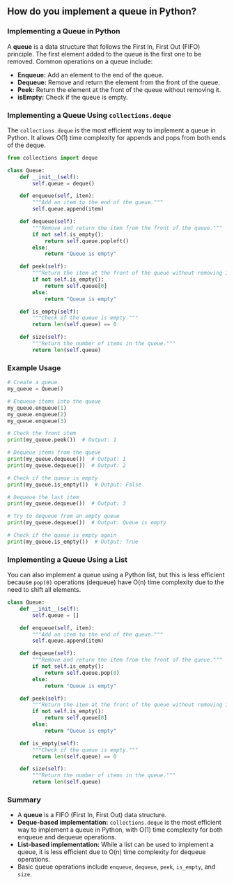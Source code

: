 ## How do you implement a queue in Python?


### Implementing a Queue in Python

A **queue** is a data structure that follows the First In, First Out (FIFO) principle. The first element added to the queue is the first one to be removed. Common operations on a queue include:

- **Enqueue:** Add an element to the end of the queue.
- **Dequeue:** Remove and return the element from the front of the queue.
- **Peek:** Return the element at the front of the queue without removing it.
- **isEmpty:** Check if the queue is empty.

### Implementing a Queue Using `collections.deque`

The `collections.deque` is the most efficient way to implement a queue in Python. It allows O(1) time complexity for appends and pops from both ends of the deque.

```python
from collections import deque

class Queue:
    def __init__(self):
        self.queue = deque()

    def enqueue(self, item):
        """Add an item to the end of the queue."""
        self.queue.append(item)

    def dequeue(self):
        """Remove and return the item from the front of the queue."""
        if not self.is_empty():
            return self.queue.popleft()
        else:
            return "Queue is empty"

    def peek(self):
        """Return the item at the front of the queue without removing it."""
        if not self.is_empty():
            return self.queue[0]
        else:
            return "Queue is empty"

    def is_empty(self):
        """Check if the queue is empty."""
        return len(self.queue) == 0

    def size(self):
        """Return the number of items in the queue."""
        return len(self.queue)
```

### Example Usage

```python
# Create a queue
my_queue = Queue()

# Enqueue items into the queue
my_queue.enqueue(1)
my_queue.enqueue(2)
my_queue.enqueue(3)

# Check the front item
print(my_queue.peek())  # Output: 1

# Dequeue items from the queue
print(my_queue.dequeue())  # Output: 1
print(my_queue.dequeue())  # Output: 2

# Check if the queue is empty
print(my_queue.is_empty())  # Output: False

# Dequeue the last item
print(my_queue.dequeue())  # Output: 3

# Try to dequeue from an empty queue
print(my_queue.dequeue())  # Output: Queue is empty

# Check if the queue is empty again
print(my_queue.is_empty())  # Output: True
```

### Implementing a Queue Using a List

You can also implement a queue using a Python list, but this is less efficient because `pop(0)` operations (dequeue) have O(n) time complexity due to the need to shift all elements.

```python
class Queue:
    def __init__(self):
        self.queue = []

    def enqueue(self, item):
        """Add an item to the end of the queue."""
        self.queue.append(item)

    def dequeue(self):
        """Remove and return the item from the front of the queue."""
        if not self.is_empty():
            return self.queue.pop(0)
        else:
            return "Queue is empty"

    def peek(self):
        """Return the item at the front of the queue without removing it."""
        if not self.is_empty():
            return self.queue[0]
        else:
            return "Queue is empty"

    def is_empty(self):
        """Check if the queue is empty."""
        return len(self.queue) == 0

    def size(self):
        """Return the number of items in the queue."""
        return len(self.queue)
```

### Summary

- A **queue** is a FIFO (First In, First Out) data structure.
- **Deque-based implementation:** `collections.deque` is the most efficient way to implement a queue in Python, with O(1) time complexity for both enqueue and dequeue operations.
- **List-based implementation:** While a list can be used to implement a queue, it is less efficient due to O(n) time complexity for dequeue operations.
- Basic queue operations include `enqueue`, `dequeue`, `peek`, `is_empty`, and `size`.